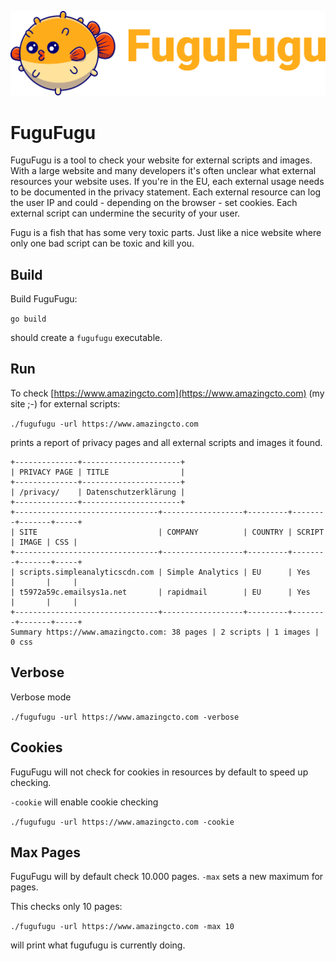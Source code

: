 ![FuguFugu](https://github.com/FuguFuguHq/fugufugu/blob/main/Logo.png?raw=true)

# FuguFugu

FuguFugu is a tool to check your website for external scripts and images. With a large website and many developers it's 
often unclear what external resources your website uses. If you're in the EU, each external usage needs to be documented
in the privacy statement. Each external resource can log the user IP and could - depending on the browser - set cookies.
Each external script can undermine the security of your user.

Fugu is a fish that has some very toxic parts. Just like a nice website where only one bad script can be toxic and kill you.

## Build

Build FuguFugu:

`go build`

should create a `fugufugu` executable.

## Run 

To check [https://www.amazingcto.com](https://www.amazingcto.com) (my site ;-) for external scripts:

`./fugufugu -url https://www.amazingcto.com`

prints a report of privacy pages and all external scripts and images it found.

```
+--------------+----------------------+
| PRIVACY PAGE | TITLE                |
+--------------+----------------------+
| /privacy/    | Datenschutzerklärung |
+--------------+----------------------+
+--------------------------------+------------------+---------+--------+-------+-----+
| SITE                           | COMPANY          | COUNTRY | SCRIPT | IMAGE | CSS |
+--------------------------------+------------------+---------+--------+-------+-----+
| scripts.simpleanalyticscdn.com | Simple Analytics | EU      | Yes    |       |     |
| t5972a59c.emailsys1a.net       | rapidmail        | EU      | Yes    |       |     |
+--------------------------------+------------------+---------+--------+-------+-----+
Summary https://www.amazingcto.com: 38 pages | 2 scripts | 1 images | 0 css
```

## Verbose

Verbose mode

`./fugufugu -url https://www.amazingcto.com -verbose`

## Cookies

FuguFugu will not check for cookies in resources by default to speed up checking.

`-cookie` will enable cookie checking

`./fugufugu -url https://www.amazingcto.com -cookie`

## Max Pages

FuguFugu will by default check 10.000 pages. `-max` sets a new maximum for pages.

This checks only 10 pages:

`./fugufugu -url https://www.amazingcto.com -max 10`


will print what fugufugu is currently doing.
